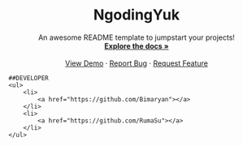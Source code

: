<div align="center">
        <h1 align="center">NgodingYuk</h1>
        <p align="center">
            An awesome README template to jumpstart your projects!
            <br />
            <a href="https://github.com/othneildrew/Best-README-Template"><strong>Explore the docs »</strong></a>
            <br />
            <br />
            <a href="https://github.com/othneildrew/Best-README-Template">View Demo</a>
            ·
            <a href="https://github.com/othneildrew/Best-README-Template/issues">Report Bug</a>
            ·
            <a href="https://github.com/othneildrew/Best-README-Template/issues">Request Feature</a>
        </p>
    </div>

    ##DEVELOPER
    <ul>
        <li>
            <a href="https://github.com/Bimaryan"></a>
        </li>
        <li>
            <a href="https://github.com/RumaSu"></a>
        </li>
    </ul>
